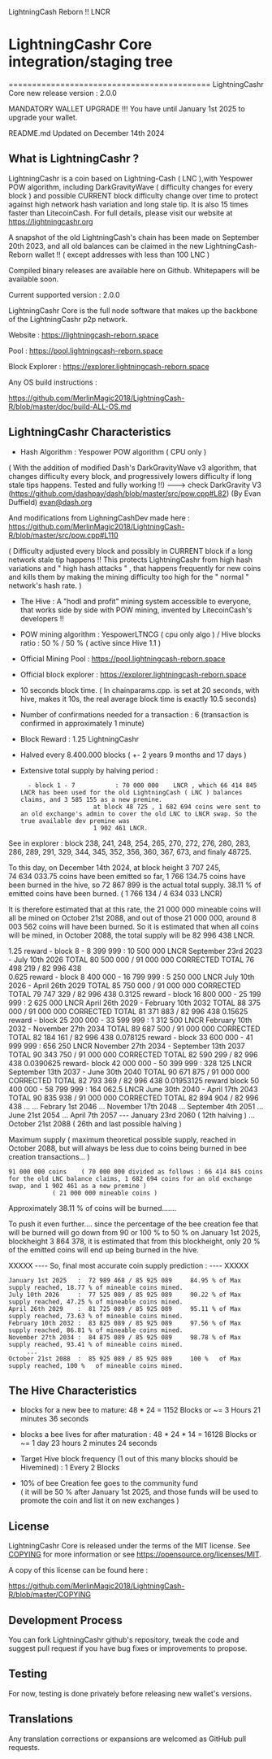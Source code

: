 LightningCash Reborn !!
LNCR

# LightningCashr Core integration/staging tree
===========================================
LightningCashr Core new release version : 2.0.0

MANDATORY WALLET UPGRADE !!! You have until January 1st 2025 to upgrade your wallet.

README.md Updated on December 14th 2024

What is LightningCashr ?
----------------------

LightningCashr is a coin based on Lightning-Cash ( LNC ),with Yespower POW algorithm, including DarkGravityWave ( difficulty changes for every block ) and possible CURRENT block difficulty change over time to protect against high network hash variation and long stale tip. It is also 15 times faster than LitecoinCash. For full details, please visit our website at https://lightningcashr.org

A snapshot of the old LightningCash's chain has been made on September 20th 2023, and all old balances can be claimed in the new LightningCash-Reborn wallet !!
( except addresses with less than 100 LNC )


Compiled binary releases are available here on Github.
Whitepapers will be available soon.

Current supported version : 2.0.0

LightningCashr Core is the full node software that makes up the backbone of the LightningCashr p2p network.


Website : https://lightningcash-reborn.space

Pool : https://pool.lightningcash-reborn.space

Block Explorer : https://explorer.lightningcash-reborn.space



Any OS build instructions :

https://github.com/MerlinMagic2018/LightningCash-R/blob/master/doc/build-ALL-OS.md




LightningCashr Characteristics
---------------------------------------------------------------------------


- Hash Algorithm : Yespower POW algorithm    ( CPU only )

( With the addition of modified Dash's DarkGravityWave v3 algorithm, that changes difficulty every block, and progressively lowers difficulty if long stale tips happens. Tested and fully working !!) ---> check DarkGravity V3 (https://github.com/dashpay/dash/blob/master/src/pow.cpp#L82) (By Evan Duffield)
 <evan@dash.org>

And modifications from LighningCashDev made here :        https://github.com/MerlinMagic2018/LightningCash-R/blob/master/src/pow.cpp#L110

( Difficulty adjusted every block and possibly in CURRENT block if a long network stale tip happens !! This protects LightningCashr from high hash variations and " high hash attacks " , that happens frequently for new coins and kills them by making the mining difficulty too high for the " normal " network's hash rate. )


- The Hive : A "hodl and profit" mining system accessible to everyone, that works side by side with POW mining, invented by LitecoinCash's developers !!

- POW mining algorithm : YespowerLTNCG ( cpu only algo ) / Hive blocks ratio : 50 % / 50 % ( active since Hive 1.1 )

- Official Mining Pool : https://pool.lightningcash-reborn.space

- Official block explorer : https://explorer.lightningcash-reborn.space

- 10 seconds block time. ( In chainparams.cpp. is set at 20 seconds, with hive, makes it 10s, the real average block time is exactly 10.5 seconds)

- Number of confirmations needed for a transaction : 6  (transaction is confirmed in approximately 1 minute)

- Block Reward : 1.25 LightningCashr

- Halved every 8.400.000 blocks ( +- 2 years 9 months and 17 days )

- Extensive total supply by halving period :

		- block 1 - 7 			: 70 000 000 	LNCR , which 66 414 845 LNCR has been used for the old LightningCash ( LNC ) balances claims, and 3 585 155 as a new premine.
		  				  at block 48 725 , 1 682 694 coins were sent to an old exchange's admin to cover the old LNC to LNCR swap. So the true available dev premine was
						  1 902 461 LNCR.

See in explorer : block 238, 241, 248, 254, 265, 270, 272, 276, 280, 283, 286, 289, 291, 329, 344, 345, 352, 356, 360, 367, 673, and finaly 48725.


To this day, on December 14th 2024, at block height 3 707 245,     
74 634 033.75 coins have been emitted so far, 
1 766 134.75 coins have been burned in the hive, 
so 72 867 899 is the actual total supply. 
38.11 % of emitted coins have been burned. ( 1 766 134 / 4 634 033 LNCR)

It is therefore estimated that at this rate, the 21 000 000 mineable coins will all be mined on October 21st 2088, and out of those 21 000 000, around 8 003 562 coins will have been burned.
So it is estimated that when all coins will be mined, in October 2088, the total supply will be 82 996 438 LNCR.


1.25 reward	- block 8 - 8 399 999 		: 10 500 000	LNCR    September 23rd 2023 - July 10th 2026		TOTAL 80 500 000 / 91 000 000	CORRECTED TOTAL  76 498 219 / 82 996 438																														
0.625 reward	- block 8 400 000 - 16 799 999 	:  5 250 000 	LNCR	July 10th 2026      - April 26th 2029		TOTAL 85 750 000 / 91 000 000	CORRECTED TOTAL  79 747 329 / 82 996 438
0.3125 reward	- block 16 800 000 - 25 199 999 :  2 625 000 	LNCR	April 26th 2029     - February 10th 2032	TOTAL 88 375 000 / 91 000 000	CORRECTED TOTAL  81 371 883 / 82 996 438
0.15625	reward	- block 25 200 000 - 33 599 999 :  1 312 500 	LNCR	February 10th 2032  - November 27th 2034	TOTAL 89 687 500 / 91 000 000	CORRECTED TOTAL  82 184 161 / 82 996 438
0.078125 reward - block 33 600 000 - 41 999 999 :    656 250 	LNCR	November 27th 2034  - September 13th 2037	TOTAL 90 343 750 / 91 000 000	CORRECTED TOTAL  82 590 299 / 82 996 438
0.0390625 reward- block 42 000 000 - 50 399 999 :    328 125 	LNCR	September 13th 2037 - June 30th 2040		TOTAL 90 671 875 / 91 000 000	CORRECTED TOTAL  82 793 369 / 82 996 438
0.01953125 reward block 50 400 000 - 58 799 999 :    164 062.5 	LNCR	June 30th 2040      - April 17th 2043		TOTAL 90 835 938 / 91 000 000	CORRECTED TOTAL  82 894 904 / 82 996 438
...
...
Febrary 1st 2046 ... November 17th 2048 ... September 4th 2051
 ... June 21st 2054 ... April 7th 2057 --- January 23rd 2060 ( 12th halving )
...  October 21st 2088 ( 26th and last possible halving )

Maximum supply ( maximum theoretical possible supply, reached in October 2088, but will always be less due to coins being burned in bee creation transactions... )

	91 000 000 coins	( 70 000 000 divided as follows : 66 414 845 coins for the old LNC balance claims, 1 682 694 coins for an old exchange swap, and 1 902 461 as a new premine )
				( 21 000 000 mineable coins )

Approximately 38.11 % of coins will be burned.......

To push it even further.... since the percentage of the bee creation fee that will be burned will go down from 90 or 100 % to 50 % on January 1st 2025, blockheight 3 864 378, it is estimated
that from this blockheight, only 20 % of the emitted coins will end up being burned in the hive.

XXXXX ---- So, final most accurate coin supply prediction : ---- XXXXX 	
	
	January 1st 2025   :  72 989 468 / 85 925 089     84.95 % of Max supply reached, 18.77 % of mineable coins mined.
	July 10th 2026     :  77 525 089 / 85 925 089     90.22 % of Max supply reached, 47.25 % of mineable coins mined.
	April 26th 2029    :  81 725 089 / 85 925 089	  95.11 % of Max supply reached, 73.63 % of mineable coins mined.
	February 10th 2032 :  83 825 089 / 85 925 089	  97.56 % of Max supply reached, 86.81 % of mineable coins mined.
	November 27th 2034 :  84 875 089 / 85 925 089	  98.78 % of Max supply reached, 93.41 % of mineable coins mined.
	     ...
	October 21st 2088  :  85 925 089 / 85 925 089	  100 %   of Max supply reached, 100 %   of mineable coins mined.



The Hive Characteristics
---------------------------------------------------------------------------

- blocks for a new bee to mature: 48 * 24 = 1152 Blocks or ~= 3 Hours 21 minutes 36 seconds

- blocks a bee lives for after maturation : 48 * 24 * 14 = 16128 Blocks or ~= 1 day 23 hours 2 minutes 24 seconds

- Target Hive block frequency (1 out of this many blocks should be Hivemined) : 1 Every 2 Blocks 

- 10% of bee Creation fee goes to the community fund														
( it will be 50 % after January 1st 2025, and those funds will be used to promote the coin and list it on new exchanges )
	



License
-------

LightningCashr Core is released under the terms of the MIT license. See [COPYING](COPYING) for more
information or see https://opensource.org/licenses/MIT.

A copy of this license can be found here :

https://github.com/MerlinMagic2018/LightningCash-R/blob/master/COPYING


Development Process
-------------------

You can fork LightningCashr github's repository, tweak the code and suggest pull request if you have bug fixes or improvements to propose.

Testing
-------

For now, testing is done privately before releasing new wallet's versions.

Translations
------------

Any translation corrections or expansions are welcomed as GitHub pull requests.
